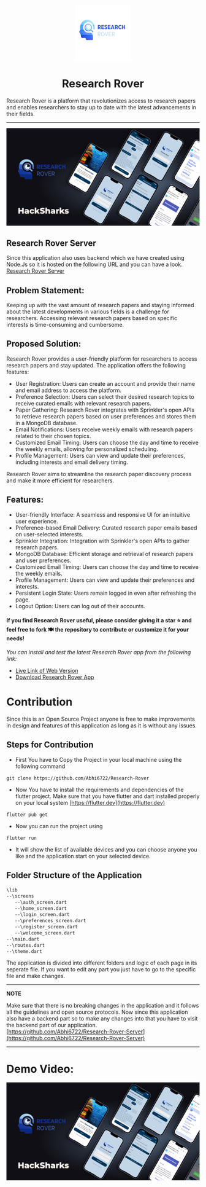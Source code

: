 <p align="center">
    <a href="https://github.com/Abhi6722/Research-Rover">
        <img alt="Research Rover" src="https://github.com/Abhi6722/Research-Rover/blob/main/assets/images/SquareLogo.png" width="146">
    </a>
</p>

<h1 align="center">
    Research Rover
</h1>

Research Rover is a platform that revolutionizes access to research papers and enables researchers to stay up to date with the latest advancements in their fields.

***

![Research Rover Banner](https://github.com/Abhi6722/Research-Rover/blob/main/assets/images/Research-Rover-Banner.png)

## Research Rover Server
Since this application also uses backend which we have created using Node.Js so it is hosted on the following URL and you can have a look.
[Research Rover Server](https://github.com/Abhi6722/Research-Rover-Server)

## Problem Statement:
Keeping up with the vast amount of research papers and staying informed about the latest developments in various fields is a challenge for researchers. Accessing relevant research papers based on specific interests is time-consuming and cumbersome.

## Proposed Solution:
Research Rover provides a user-friendly platform for researchers to access research papers and stay updated. The application offers the following features:

- User Registration: Users can create an account and provide their name and email address to access the platform.
- Preference Selection: Users can select their desired research topics to receive curated emails with relevant research papers.
- Paper Gathering: Research Rover integrates with Sprinkler's open APIs to retrieve research papers based on user preferences and stores them in a MongoDB database.
- Email Notifications: Users receive weekly emails with research papers related to their chosen topics.
- Customized Email Timing: Users can choose the day and time to receive the weekly emails, allowing for personalized scheduling.
- Profile Management: Users can view and update their preferences, including interests and email delivery timing.

Research Rover aims to streamline the research paper discovery process and make it more efficient for researchers.

## Features:
- User-friendly Interface: A seamless and responsive UI for an intuitive user experience.
- Preference-based Email Delivery: Curated research paper emails based on user-selected interests.
- Sprinkler Integration: Integration with Sprinkler's open APIs to gather research papers.
- MongoDB Database: Efficient storage and retrieval of research papers and user preferences.
- Customized Email Timing: Users can choose the day and time to receive the weekly emails.
- Profile Management: Users can view and update their preferences and interests.
- Persistent Login State: Users remain logged in even after refreshing the page.
- Logout Option: Users can log out of their accounts.

#### If you find Research Rover useful, please consider giving it a star ⭐ and feel free to fork 🍽️ the repository to contribute or customize it for your needs!

*You can install and test the latest Research Rover app from the following link:*

- [Live Link of Web Version](https://research-rover.netlify.app/)
- [Download Research Rover App](https://github.com/Abhi6722/Research-Rover/releases/download/v1/research-rover.apk)

# Contribution
Since this is an Open Source Project anyone is free to make improvements in design and features of this application as long as it is without any issues.

## Steps for Contribution
- First You have to Copy the Project in your local machine using the following command
```
git clone https://github.com/Abhi6722/Research-Rover
```
- Now You have to install the requirements and dependencies of the flutter project. Make sure that you have flutter and dart installed properly on your local system [https://flutter.dev](https://flutter.dev)
```
flutter pub get
```
- Now you can run the project using
```
flutter run
```
- It will show the list of available devices and you can choose anyone you like and the application start on your selected device.

## Folder Structure of the Application
```
\lib
--\screens
   --\auth_screen.dart
   --\home_screen.dart
   --\login_screen.dart
   --\preferences_screen.dart
   --\register_screen.dart
   --\welcome_screen.dart
--\main.dart
--\routes.dart
--\theme.dart
```
The application is divided into different folders and logic of each page in its seperate file. If you want to edit any part you just have to go to the specific file and make changes.

---
**NOTE**

Make sure that there is no breaking changes in the application and it follows all the guidelines and open source protocols. Now since this application also have a backend part so to make any changes into that you have to visit the backend part of our application.
[https://github.com/Abhi6722/Research-Rover-Server](https://github.com/Abhi6722/Research-Rover-Server)

---

# Demo Video:
[![Research Rover Demo Video](https://github.com/Abhi6722/Research-Rover/blob/main/assets/images/Research-Rover-Banner.png)](https://youtu.be/4GJ84qS809Q)

